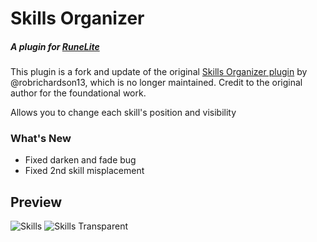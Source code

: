 # Skills Organizer
##### A plugin for [RuneLite](https://runelite.net/)

This plugin is a fork and update of the original [Skills Organizer plugin](https://github.com/robrichardson13/skills-organizer) by @robrichardson13, which is no longer maintained.
Credit to the original author for the foundational work.

Allows you to change each skill's position and visibility

### What's New

- Fixed darken and fade bug
- Fixed 2nd skill misplacement

## Preview

![Skills](https://i.imgur.com/GyKd75i.png)
![Skills Transparent](https://i.imgur.com/sVLsyW8.png)
